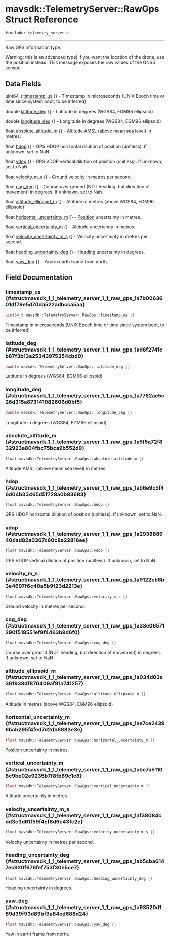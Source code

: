 # mavsdk::TelemetryServer::RawGps Struct Reference
`#include: telemetry_server.h`

----


Raw GPS information type. 


Warning: this is an advanced type! If you want the location of the drone, use the position instead. This message exposes the raw values of the GNSS sensor. 


## Data Fields


uint64_t [timestamp_us](#structmavsdk_1_1_telemetry_server_1_1_raw_gps_1a7b0063601df79e5d70da522adbcca5aa) {} - Timestamp in microseconds (UNIX Epoch time or time since system boot, to be inferred)

double [latitude_deg](#structmavsdk_1_1_telemetry_server_1_1_raw_gps_1ad6f274fcb87f3b13a25343975354cbd0) {} - Latitude in degrees (WGS84, EGM96 ellipsoid)

double [longitude_deg](#structmavsdk_1_1_telemetry_server_1_1_raw_gps_1a7762ac5c26d315a873141082606d0bf5) {} - Longitude in degrees (WGS84, EGM96 ellipsoid)

float [absolute_altitude_m](#structmavsdk_1_1_telemetry_server_1_1_raw_gps_1a5f5a72f832923a804fbc75bca9b552d9) {} - Altitude AMSL (above mean sea level) in metres.

float [hdop](#structmavsdk_1_1_telemetry_server_1_1_raw_gps_1ab6e9c5f46d04b33465d5f728a0b83683) {} - GPS HDOP horizontal dilution of position (unitless). If unknown, set to NaN.

float [vdop](#structmavsdk_1_1_telemetry_server_1_1_raw_gps_1a293888940dad82a0367c60c8a22816ee) {} - GPS VDOP vertical dilution of position (unitless). If unknown, set to NaN.

float [velocity_m_s](#structmavsdk_1_1_telemetry_server_1_1_raw_gps_1a9122eb8b3e4697f6c40a5b9f23d2213e) {} - Ground velocity in metres per second.

float [cog_deg](#structmavsdk_1_1_telemetry_server_1_1_raw_gps_1a33e06571290f518551ef9f4463b9d6f0) {} - Course over ground (NOT heading, but direction of movement) in degrees. If unknown, set to NaN.

float [altitude_ellipsoid_m](#structmavsdk_1_1_telemetry_server_1_1_raw_gps_1a034d03a361938df870409af81a741257) {} - Altitude in metres (above WGS84, EGM96 ellipsoid)

float [horizontal_uncertainty_m](#structmavsdk_1_1_telemetry_server_1_1_raw_gps_1ae7ce24396bab295f4fed7d2db6883e3e) {} - [Position](structmavsdk_1_1_telemetry_server_1_1_position.md) uncertainty in metres.

float [vertical_uncertainty_m](#structmavsdk_1_1_telemetry_server_1_1_raw_gps_1abe7a51108c9be02e9235b7f8fb89c1c8) {} - Altitude uncertainty in metres.

float [velocity_uncertainty_m_s](#structmavsdk_1_1_telemetry_server_1_1_raw_gps_1af38084cdd3e3d61f59f4ef8d6c43fc2e) {} - Velocity uncertainty in metres per second.

float [heading_uncertainty_deg](#structmavsdk_1_1_telemetry_server_1_1_raw_gps_1ab5cba0147ec920f676fef753f30e5ce7) {} - [Heading](structmavsdk_1_1_telemetry_server_1_1_heading.md) uncertainty in degrees.

float [yaw_deg](#structmavsdk_1_1_telemetry_server_1_1_raw_gps_1a93520d189d39f93d89bf9a84cd688d24) {} - Yaw in earth frame from north.


## Field Documentation


### timestamp_us {#structmavsdk_1_1_telemetry_server_1_1_raw_gps_1a7b0063601df79e5d70da522adbcca5aa}

```cpp
uint64_t mavsdk::TelemetryServer::RawGps::timestamp_us {}
```


Timestamp in microseconds (UNIX Epoch time or time since system boot, to be inferred)


### latitude_deg {#structmavsdk_1_1_telemetry_server_1_1_raw_gps_1ad6f274fcb87f3b13a25343975354cbd0}

```cpp
double mavsdk::TelemetryServer::RawGps::latitude_deg {}
```


Latitude in degrees (WGS84, EGM96 ellipsoid)


### longitude_deg {#structmavsdk_1_1_telemetry_server_1_1_raw_gps_1a7762ac5c26d315a873141082606d0bf5}

```cpp
double mavsdk::TelemetryServer::RawGps::longitude_deg {}
```


Longitude in degrees (WGS84, EGM96 ellipsoid)


### absolute_altitude_m {#structmavsdk_1_1_telemetry_server_1_1_raw_gps_1a5f5a72f832923a804fbc75bca9b552d9}

```cpp
float mavsdk::TelemetryServer::RawGps::absolute_altitude_m {}
```


Altitude AMSL (above mean sea level) in metres.


### hdop {#structmavsdk_1_1_telemetry_server_1_1_raw_gps_1ab6e9c5f46d04b33465d5f728a0b83683}

```cpp
float mavsdk::TelemetryServer::RawGps::hdop {}
```


GPS HDOP horizontal dilution of position (unitless). If unknown, set to NaN.


### vdop {#structmavsdk_1_1_telemetry_server_1_1_raw_gps_1a293888940dad82a0367c60c8a22816ee}

```cpp
float mavsdk::TelemetryServer::RawGps::vdop {}
```


GPS VDOP vertical dilution of position (unitless). If unknown, set to NaN.


### velocity_m_s {#structmavsdk_1_1_telemetry_server_1_1_raw_gps_1a9122eb8b3e4697f6c40a5b9f23d2213e}

```cpp
float mavsdk::TelemetryServer::RawGps::velocity_m_s {}
```


Ground velocity in metres per second.


### cog_deg {#structmavsdk_1_1_telemetry_server_1_1_raw_gps_1a33e06571290f518551ef9f4463b9d6f0}

```cpp
float mavsdk::TelemetryServer::RawGps::cog_deg {}
```


Course over ground (NOT heading, but direction of movement) in degrees. If unknown, set to NaN.


### altitude_ellipsoid_m {#structmavsdk_1_1_telemetry_server_1_1_raw_gps_1a034d03a361938df870409af81a741257}

```cpp
float mavsdk::TelemetryServer::RawGps::altitude_ellipsoid_m {}
```


Altitude in metres (above WGS84, EGM96 ellipsoid)


### horizontal_uncertainty_m {#structmavsdk_1_1_telemetry_server_1_1_raw_gps_1ae7ce24396bab295f4fed7d2db6883e3e}

```cpp
float mavsdk::TelemetryServer::RawGps::horizontal_uncertainty_m {}
```


[Position](structmavsdk_1_1_telemetry_server_1_1_position.md) uncertainty in metres.


### vertical_uncertainty_m {#structmavsdk_1_1_telemetry_server_1_1_raw_gps_1abe7a51108c9be02e9235b7f8fb89c1c8}

```cpp
float mavsdk::TelemetryServer::RawGps::vertical_uncertainty_m {}
```


Altitude uncertainty in metres.


### velocity_uncertainty_m_s {#structmavsdk_1_1_telemetry_server_1_1_raw_gps_1af38084cdd3e3d61f59f4ef8d6c43fc2e}

```cpp
float mavsdk::TelemetryServer::RawGps::velocity_uncertainty_m_s {}
```


Velocity uncertainty in metres per second.


### heading_uncertainty_deg {#structmavsdk_1_1_telemetry_server_1_1_raw_gps_1ab5cba0147ec920f676fef753f30e5ce7}

```cpp
float mavsdk::TelemetryServer::RawGps::heading_uncertainty_deg {}
```


[Heading](structmavsdk_1_1_telemetry_server_1_1_heading.md) uncertainty in degrees.


### yaw_deg {#structmavsdk_1_1_telemetry_server_1_1_raw_gps_1a93520d189d39f93d89bf9a84cd688d24}

```cpp
float mavsdk::TelemetryServer::RawGps::yaw_deg {}
```


Yaw in earth frame from north.

